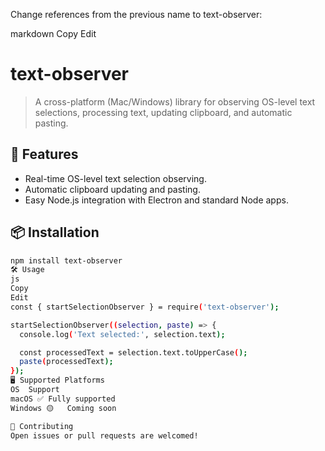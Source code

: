 Change references from the previous name to text-observer:

markdown
Copy
Edit
# text-observer

> A cross-platform (Mac/Windows) library for observing OS-level text selections, processing text, updating clipboard, and automatic pasting.

## 🚀 Features

- Real-time OS-level text selection observing.
- Automatic clipboard updating and pasting.
- Easy Node.js integration with Electron and standard Node apps.

## 📦 Installation

```bash
npm install text-observer
🛠 Usage
js
Copy
Edit
const { startSelectionObserver } = require('text-observer');

startSelectionObserver((selection, paste) => {
  console.log('Text selected:', selection.text);

  const processedText = selection.text.toUpperCase();
  paste(processedText);
});
🖥 Supported Platforms
OS	Support
macOS ✅	Fully supported
Windows 🟡	Coming soon

🤝 Contributing
Open issues or pull requests are welcomed!

